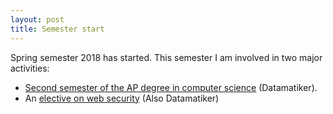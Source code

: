 ```yaml
---
layout: post
title: Semester start
---
```


Spring semester 2018 has started. This semester I am involved in two major activities:

* [Second semester of the AP degree in computer science](https://datsoftlyngby.github.io/dat2sem2018Spring/) (Datamatiker). 
* An [elective on web security](https://docs.google.com/spreadsheets/d/12z_CwOGapxhRX4HV7z6OawH1UHPAeSMpPM8yHNTjQyo/edit#gid=0) (Also Datamatiker)

